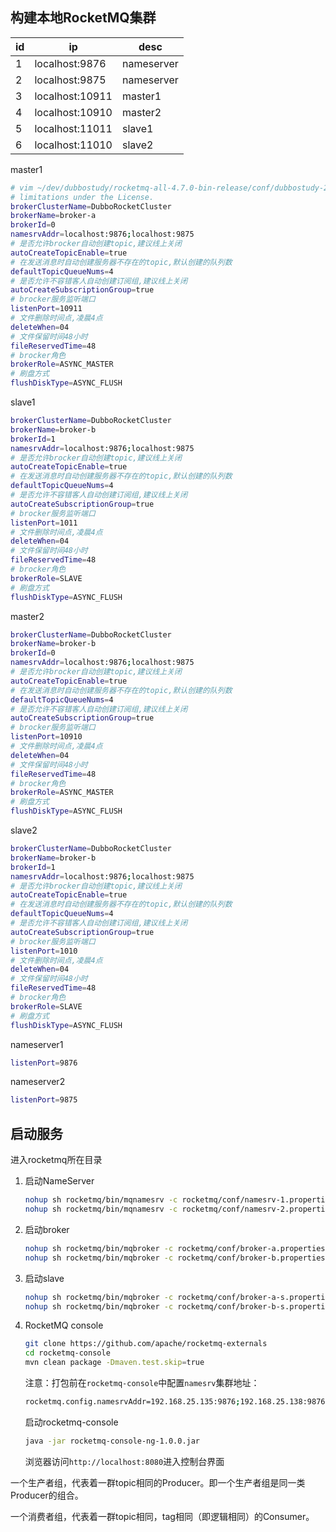 

## 构建本地RocketMQ集群

| id   | ip              | desc       |
| ---- | --------------- | ---------- |
| 1    | localhost:9876  | nameserver |
| 2    | localhost:9875  | nameserver |
| 3    | localhost:10911 | master1    |
| 4    | localhost:10910 | master2    |
| 5    | localhost:11011 | slave1     |
| 6    | localhost:11010 | slave2     |

master1

```bash
# vim ~/dev/dubbostudy/rocketmq-all-4.7.0-bin-release/conf/dubbostudy-2m-2s-async/broker-a.properties
# limitations under the License.
brokerClusterName=DubboRocketCluster
brokerName=broker-a
brokerId=0
namesrvAddr=localhost:9876;localhost:9875
# 是否允许brocker自动创建topic,建议线上关闭
autoCreateTopicEnable=true
# 在发送消息时自动创建服务器不存在的topic,默认创建的队列数
defaultTopicQueueNums=4
# 是否允许不容错客人自动创建订阅组,建议线上关闭
autoCreateSubscriptionGroup=true
# brocker服务监听端口
listenPort=10911
# 文件删除时间点,凌晨4点
deleteWhen=04
# 文件保留时间48小时
fileReservedTime=48
# brocker角色
brokerRole=ASYNC_MASTER
# 刷盘方式
flushDiskType=ASYNC_FLUSH
```

slave1

```bash
brokerClusterName=DubboRocketCluster
brokerName=broker-b
brokerId=1
namesrvAddr=localhost:9876;localhost:9875
# 是否允许brocker自动创建topic,建议线上关闭
autoCreateTopicEnable=true
# 在发送消息时自动创建服务器不存在的topic,默认创建的队列数
defaultTopicQueueNums=4
# 是否允许不容错客人自动创建订阅组,建议线上关闭
autoCreateSubscriptionGroup=true
# brocker服务监听端口
listenPort=1011
# 文件删除时间点,凌晨4点
deleteWhen=04
# 文件保留时间48小时
fileReservedTime=48
# brocker角色
brokerRole=SLAVE
# 刷盘方式
flushDiskType=ASYNC_FLUSH
```

master2

```bash
brokerClusterName=DubboRocketCluster
brokerName=broker-b
brokerId=0
namesrvAddr=localhost:9876;localhost:9875
# 是否允许brocker自动创建topic,建议线上关闭
autoCreateTopicEnable=true
# 在发送消息时自动创建服务器不存在的topic,默认创建的队列数
defaultTopicQueueNums=4
# 是否允许不容错客人自动创建订阅组,建议线上关闭
autoCreateSubscriptionGroup=true
# brocker服务监听端口
listenPort=10910
# 文件删除时间点,凌晨4点
deleteWhen=04
# 文件保留时间48小时
fileReservedTime=48
# brocker角色
brokerRole=ASYNC_MASTER
# 刷盘方式
flushDiskType=ASYNC_FLUSH
```

slave2

```bash
brokerClusterName=DubboRocketCluster
brokerName=broker-b
brokerId=1
namesrvAddr=localhost:9876;localhost:9875
# 是否允许brocker自动创建topic,建议线上关闭
autoCreateTopicEnable=true
# 在发送消息时自动创建服务器不存在的topic,默认创建的队列数
defaultTopicQueueNums=4
# 是否允许不容错客人自动创建订阅组,建议线上关闭
autoCreateSubscriptionGroup=true
# brocker服务监听端口
listenPort=1010
# 文件删除时间点,凌晨4点
deleteWhen=04
# 文件保留时间48小时
fileReservedTime=48
# brocker角色
brokerRole=SLAVE
# 刷盘方式
flushDiskType=ASYNC_FLUSH
```

nameserver1

```bash
listenPort=9876
```

nameserver2

```bash
listenPort=9875
```

## 启动服务

进入rocketmq所在目录



1. 启动NameServer

   ```bash
   nohup sh rocketmq/bin/mqnamesrv -c rocketmq/conf/namesrv-1.properties
   nohup sh rocketmq/bin/mqnamesrv -c rocketmq/conf/namesrv-2.properties
   ```

2. 启动broker

   ```bash
   nohup sh rocketmq/bin/mqbroker -c rocketmq/conf/broker-a.properties &
   nohup sh rocketmq/bin/mqbroker -c rocketmq/conf/broker-b.properties &
   ```

3. 启动slave

   ```bash
   nohup sh rocketmq/bin/mqbroker -c rocketmq/conf/broker-a-s.properties &
   nohup sh rocketmq/bin/mqbroker -c rocketmq/conf/broker-b-s.properties &
   ```

4. RocketMQ console

   ```bash
   git clone https://github.com/apache/rocketmq-externals
   cd rocketmq-console
   mvn clean package -Dmaven.test.skip=true
   ```

   注意：打包前在```rocketmq-console```中配置```namesrv```集群地址：

   ```bash
   rocketmq.config.namesrvAddr=192.168.25.135:9876;192.168.25.138:9876
   ```

   启动rocketmq-console

   ```bash
   java -jar rocketmq-console-ng-1.0.0.jar
   ```

   浏览器访问`http://localhost:8080`进入控制台界面  

一个生产者组，代表着一群topic相同的Producer。即一个生产者组是同一类Producer的组合。

一个消费者组，代表着一群topic相同，tag相同（即逻辑相同）的Consumer。   